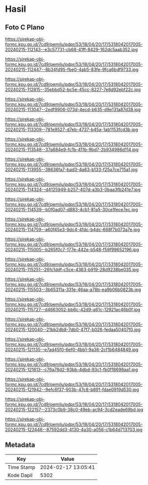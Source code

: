 # Hasil

## Foto C Plano

https://sirekap-obj-formc.kpu.go.id/7cd9/pemilu/pdpr/53/18/04/20/17/5318042017005-20240215-112143--e3c57731-cb68-41ff-8429-162dc5aab352.jpg

https://sirekap-obj-formc.kpu.go.id/7cd9/pemilu/pdpr/53/18/04/20/17/5318042017005-20240215-112447--8b34fd95-fbe0-4ab5-83fe-9fca6bdf9733.jpg

https://sirekap-obj-formc.kpu.go.id/7cd9/pemilu/pdpr/53/18/04/20/17/5318042017005-20240215-112815--35ebbd52-bc5e-45cc-8227-7e8d92ebf22c.jpg

https://sirekap-obj-formc.kpu.go.id/7cd9/pemilu/pdpr/53/18/04/20/17/5318042017005-20240215-113047--2edf9906-073d-4ecd-b635-d9e131a87d38.jpg

https://sirekap-obj-formc.kpu.go.id/7cd9/pemilu/pdpr/53/18/04/20/17/5318042017005-20240215-113309--781e9527-d7eb-4737-b45a-1ab1153fcd3b.jpg

https://sirekap-obj-formc.kpu.go.id/7cd9/pemilu/pdpr/53/18/04/20/17/5318042017005-20240215-113548--37a884e9-fc1b-411b-9bd7-2b934986d114.jpg

https://sirekap-obj-formc.kpu.go.id/7cd9/pemilu/pdpr/53/18/04/20/17/5318042017005-20240215-113955--38636fa7-bad3-4a63-b133-f25a7ce715a1.jpg

https://sirekap-obj-formc.kpu.go.id/7cd9/pemilu/pdpr/53/18/04/20/17/5318042017005-20240215-114324--d4125949-b257-407d-a3b3-0baa3fb241e7.jpg

https://sirekap-obj-formc.kpu.go.id/7cd9/pemilu/pdpr/53/18/04/20/17/5318042017005-20240215-114539--b0f0ad07-d883-4cb1-81a5-30ce1fece7ec.jpg

https://sirekap-obj-formc.kpu.go.id/7cd9/pemilu/pdpr/53/18/04/20/17/5318042017005-20240215-114759--a60f45e3-9dc4-4fdc-b4dc-668f7b073a7e.jpg

https://sirekap-obj-formc.kpu.go.id/7cd9/pemilu/pdpr/53/18/04/20/17/5318042017005-20240215-115005--b265f0c7-177e-442e-b548-f59f99652196.jpg

https://sirekap-obj-formc.kpu.go.id/7cd9/pemilu/pdpr/53/18/04/20/17/5318042017005-20240215-115251--26fc1ddf-c5ce-4363-b919-28d9238be035.jpg

https://sirekap-obj-formc.kpu.go.id/7cd9/pemilu/pdpr/53/18/04/20/17/5318042017005-20240215-115503--3b65311a-331e-46aa-a78b-ea9b06b0823b.jpg

https://sirekap-obj-formc.kpu.go.id/7cd9/pemilu/pdpr/53/18/04/20/17/5318042017005-20240215-115727--d4663052-bb6c-42d9-a61c-12921ac46b0f.jpg

https://sirekap-obj-formc.kpu.go.id/7cd9/pemilu/pdpr/53/18/04/20/17/5318042017005-20240215-120040--21bb2db8-7db0-47f7-b026-fedaa50407f0.jpg

https://sirekap-obj-formc.kpu.go.id/7cd9/pemilu/pdpr/53/18/04/20/17/5318042017005-20240215-121135--e7ad45f0-6ef0-4bb1-9a36-2cf1b6484849.jpg

https://sirekap-obj-formc.kpu.go.id/7cd9/pemilu/pdpr/53/18/04/20/17/5318042017005-20240215-121613--c76a78d2-93bb-4dbd-93c1-fb0f18696aa1.jpg

https://sirekap-obj-formc.kpu.go.id/7cd9/pemilu/pdpr/53/18/04/20/17/5318042017005-20240215-121942--9efc6f37-903b-47c8-b891-fdae0919d530.jpg

https://sirekap-obj-formc.kpu.go.id/7cd9/pemilu/pdpr/53/18/04/20/17/5318042017005-20240215-122157--2373c0b9-38c0-49eb-ac94-3cd2eade69bd.jpg

https://sirekap-obj-formc.kpu.go.id/7cd9/pemilu/pdpr/53/18/04/20/17/5318042017005-20240215-122446--87592dd3-4130-4a30-a056-c1b64d713703.jpg


## Metadata

| Key        | Value               |
| ---------- | ------------------- |
| Time Stamp | 2024-02-17 13:05:41 |
| Kode Dapil | 5302                |



